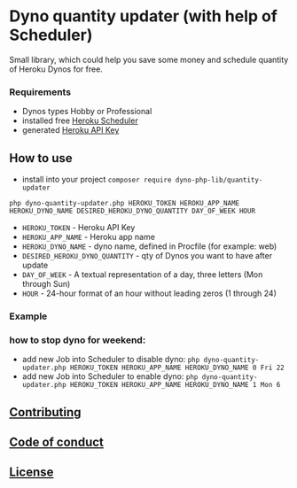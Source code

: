# Dyno quantity updater (with help of Scheduler)
Small library, which could help you save some money and schedule quantity of Heroku Dynos for free.

### Requirements 
- Dynos types Hobby or Professional
- installed free [Heroku Scheduler](https://elements.heroku.com/addons/scheduler)
- generated [Heroku API Key](https://help.heroku.com/PBGP6IDE/how-should-i-generate-an-api-key-that-allows-me-to-use-the-heroku-platform-api)

## How to use
- install into your project `composer require dyno-php-lib/quantity-updater`
```
php dyno-quantity-updater.php HEROKU_TOKEN HEROKU_APP_NAME HEROKU_DYNO_NAME DESIRED_HEROKU_DYNO_QUANTITY DAY_OF_WEEK HOUR
```
- `HEROKU_TOKEN` - Heroku API Key
- `HEROKU_APP_NAME` - Heroku app name
- `HEROKU_DYNO_NAME` - dyno name, defined in Procfile (for example: web)
- `DESIRED_HEROKU_DYNO_QUANTITY` - qty of Dynos you want to have after update 
- `DAY_OF_WEEK` - A textual representation of a day, three letters (Mon through Sun)
- `HOUR` - 24-hour format of an hour without leading zeros (1 through 24)

### Example
### how to stop dyno for weekend:
- add new Job into Scheduler to disable dyno: `php dyno-quantity-updater.php HEROKU_TOKEN HEROKU_APP_NAME HEROKU_DYNO_NAME 0 Fri 22`
- add new Job into Scheduler to enable dyno: `php dyno-quantity-updater.php HEROKU_TOKEN HEROKU_APP_NAME HEROKU_DYNO_NAME 1 Mon 6`


## [Contributing](CONTTIBUTING.md)

## [Code of conduct](CODE_OF_CONDUCT.md)

## [License](LICENSE)
